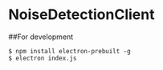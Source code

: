 # NoiseDetectionClient

##For development

```
$ npm install electron-prebuilt -g
$ electron index.js
```